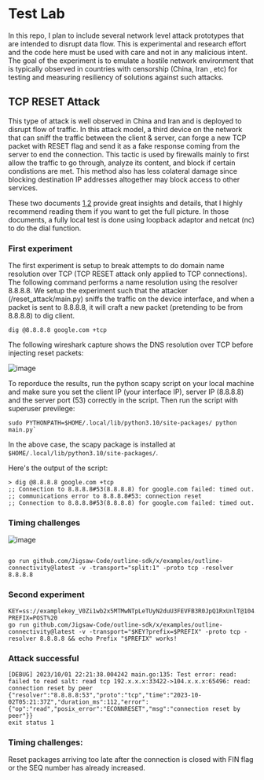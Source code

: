 # Test Lab
In this repo, I plan to include several network level attack prototypes that are intended to disrupt data flow. This is experimental and research effort and the code here must be used with care and not in any malicious intent. The goal of the experiment is to emulate a hostile network environment that is typically observed in countries with censorship (China, Iran , etc) for testing and measuring resiliency of solutions against such attacks.

## TCP RESET Attack

This type of attack is well observed in China and Iran and is deployed to disrupt flow of traffic. In this attack model, a third device on the network that can sniff the traffic between the client & server, can forge a new TCP packet with RESET flag and send it as a fake response coming from the server to end the connection. This tactic is used by firewalls mainly to first allow the traffic to go through, analyze its content, and block if certain condistions are met. This method also has less colateral damage since blocking destination IP addresses altogether may block access to other services. 

These two documents [1](https://robertheaton.com/2020/04/27/how-does-a-tcp-reset-attack-work/),[2](https://squidarth.com/article/networking/2020/05/03/tcp-resets.html) provide great insights and details, that I highly recommend reading them if you want to get the full picture. In those documents, a fully local test is done using loopback adaptor and netcat (nc) to do the dial function. 

### First experiment

The first experiment is setup to break attempts to do domain name resolution over TCP (TCP RESET attack only applied to TCP connections). The following command performs a name resolution using the resolver 8.8.8.8. We setup the experiment such that the attacker (/reset_attack/main.py) sniffs the traffic on the device interface, and when a packet is sent to 8.8.8.8, it will craft a new packet (pretending to be from 8.8.8.8) to dig client.  

```
dig @8.8.8.8 google.com +tcp
```

The following wireshark capture shows the DNS resolution over TCP before injecting reset packets:

![image](https://github.com/amircybersec/testlab/assets/117060873/3da686e6-0ed0-422c-88d4-f7566d7e187a)

To reporduce the results, run the python scapy script on your local machine and make sure you set the client IP (your interface IP), server IP (8.8.8.8) and the server port (53) correctly in the script. Then run the script with superuser previlege:

```
sudo PYTHONPATH=$HOME/.local/lib/python3.10/site-packages/ python main.py`
```
In the above case, the scapy package is installed at `$HOME/.local/lib/python3.10/site-packages/`. 

Here's the output of the script:

```
> dig @8.8.8.8 google.com +tcp
;; Connection to 8.8.8.8#53(8.8.8.8) for google.com failed: timed out.
;; communications error to 8.8.8.8#53: connection reset
;; Connection to 8.8.8.8#53(8.8.8.8) for google.com failed: timed out.
```

### Timing challenges

![image](https://github.com/amircybersec/testlab/assets/117060873/a432995f-96b0-4d2e-b59f-9e28547fc2e4)


```

```

```
go run github.com/Jigsaw-Code/outline-sdk/x/examples/outline-connectivity@latest -v -transport="split:1" -proto tcp -resolver 8.8.8.8
```

### Second experiment
```
KEY=ss://examplekey_V0Zi1wb2x5MTMwNTpLeTUyN2duU3FEVFB3R0JpQ1RxUnlT@104.x.x.x:65496/
PREFIX=POST%20
go run github.com/Jigsaw-Code/outline-sdk/x/examples/outline-connectivity@latest -v -transport="$KEY?prefix=$PREFIX" -proto tcp -resolver 8.8.8.8 && echo Prefix "$PREFIX" works!
```

### Attack successful
```
[DEBUG] 2023/10/01 22:21:38.004242 main.go:135: Test error: read: failed to read salt: read tcp 192.x.x.x:33422->104.x.x.x:65496: read: connection reset by peer
{"resolver":"8.8.8.8:53","proto":"tcp","time":"2023-10-02T05:21:37Z","duration_ms":112,"error":{"op":"read","posix_error":"ECONNRESET","msg":"connection reset by peer"}}
exit status 1
```

### Timing challenges:

Reset packages arriving too late after the connection is closed with FIN flag or the SEQ number has already increased. 

